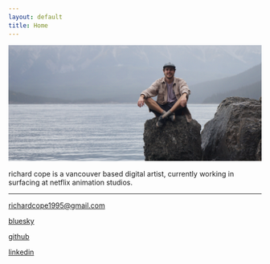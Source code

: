 ```yaml
---
layout: default
title: Home
---
```

![home featured](/assets/images/home_featured.jpg)

richard cope is a vancouver based digital artist, currently working in surfacing at netflix animation studios.

-----

richardcope1995@gmail.com

[bluesky](https://bsky.app/profile/richardcope.bsky.social)

[github](https://github.com/richardcope)

[linkedin](https://www.linkedin.com/in/richard-cope-15b055a5/)